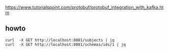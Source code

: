 https://www.tutorialspoint.com/protobuf/protobuf_integration_with_kafka.htm

## howto 

    curl  -X GET http://localhost:8081/subjects | jq
    curl  -X GET http://localhost:8081/schemas/ids/1 | jq